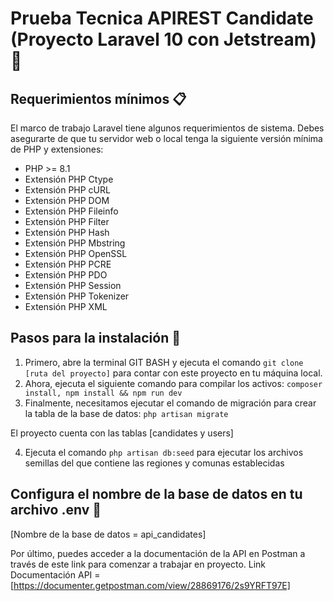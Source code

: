 # Prueba Tecnica APIREST Candidate (Proyecto Laravel 10 con Jetstream) 🚀

## Requerimientos mínimos 📋

El marco de trabajo Laravel tiene algunos requerimientos de sistema. Debes asegurarte de que tu servidor web o local tenga la siguiente versión mínima de PHP y extensiones:

-   PHP >= 8.1
-   Extensión PHP Ctype
-   Extensión PHP cURL
-   Extensión PHP DOM
-   Extensión PHP Fileinfo
-   Extensión PHP Filter
-   Extensión PHP Hash
-   Extensión PHP Mbstring
-   Extensión PHP OpenSSL
-   Extensión PHP PCRE
-   Extensión PHP PDO
-   Extensión PHP Session
-   Extensión PHP Tokenizer
-   Extensión PHP XML

## Pasos para la instalación 🔧

1. Primero, abre la terminal GIT BASH y ejecuta el comando `git clone [ruta del proyecto]` para contar con este proyecto en tu máquina local.
2. Ahora, ejecuta el siguiente comando para compilar los activos: `composer install, npm install && npm run dev`
3. Finalmente, necesitamos ejecutar el comando de migración para crear la tabla de la base de datos: `php artisan migrate`

El proyecto cuenta con las tablas [candidates y users]

4. Ejecuta el comando `php artisan db:seed` para ejecutar los archivos semillas del que contiene las regiones y comunas establecidas

## Configura el nombre de la base de datos en tu archivo .env 🔑

[Nombre de la base de datos = api_candidates]

Por último, puedes acceder a la documentación de la API en Postman a través de este link para comenzar a trabajar en proyecto.
Link Documentación API = [https://documenter.getpostman.com/view/28869176/2s9YRFT97E]
